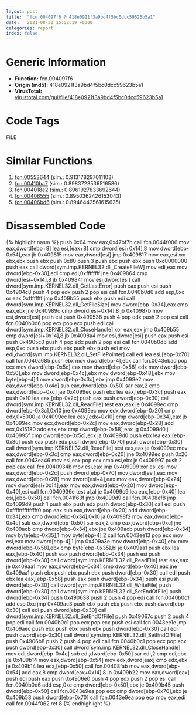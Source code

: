 ```yaml
---
layout: post
title:  "fcn.004097f6 @ 418e0921f3a9bd4f5bc0dcc59623b5a1"
date:   2021-08-30 15:52:19 +0300
categories: report
index: false
---
```


# Generic Information
- **Function:** fcn.004097f6
- **Origin (md5):** 418e0921f3a9bd4f5bc0dcc59623b5a1
- **VirusTotal:** [virustotal.com/gui/file/418e0921f3a9bd4f5bc0dcc59623b5a1][virustotal_ref]

# Code Tags
<span class="tag" id="FILE">FILE</span>


# Similar Functions

1. [fcn.00553644][similar_1_ref] (sim.: 0.913178297011103)
2. [fcn.00410ba7][similar_2_ref] (sim.: 0.8983723536516586)
3. [fcn.004018e2][similar_3_ref] (sim.: 0.8961927833692644)
4. [fcn.00406555][similar_4_ref] (sim.: 0.8950362426153043)
5. [fcn.00406bd6][similar_5_ref] (sim.: 0.8946442561615625)


# Disassembled Code

{% highlight nasm %}
push 0x64
mov eax,0x47bf7b
call fcn.0044f006
mov eax,dword[ebp+8]
lea esi,[eax+8]
cmp dword[esi+0x14],8
mov dword[ebp-0x54],eax
jb 0x409815
mov eax,dword[esi]
jmp 0x409817
mov eax,esi
xor ebx,ebx
push ebx
push 0x80
push 3
push ebx
push ebx
push 0xc0000000
push eax
call dword[sym.imp.KERNEL32.dll_CreateFileW]
mov edi,eax
mov dword[ebp-0x30],edi
cmp edi,0xffffffff
jne 0x409864
cmp dword[esi+0x14],8
jb 0x409841
mov esi,dword[esi]
call dword[sym.imp.KERNEL32.dll_GetLastError]
push eax
push esi
push 0x4904c8
push 4
pop edx
push 2
pop esi
call fcn.0040b0d6
add esp,0xc
or eax,0xffffffff
jmp 0x409b55
push ebx
push edi
call dword[sym.imp.KERNEL32.dll_GetFileSize]
mov dword[ebp-0x34],eax
cmp eax,ebx
jne 0x40989c
cmp dword[esi+0x14],8
jb 0x40987b
mov esi,dword[esi]
push esi
push 0x490538
push 4
pop edx
push 2
pop esi
call fcn.0040b0d6
pop ecx
pop ecx
push edi
call dword[sym.imp.KERNEL32.dll_CloseHandle]
xor eax,eax
jmp 0x409b55
cmp dword[esi+0x14],8
jb 0x4098a4
mov esi,dword[esi]
push eax
push esi
push 0x4905c0
push 4
pop edx
push 2
pop esi
call fcn.0040b0d6
add esp,0xc
push ebx
push ebx
push ebx
push edi
mov edi,dword[sym.imp.KERNEL32.dll_SetFilePointer]
call edi
lea esi,[ebp-0x70]
call fcn.0040a685
push ebx
mov dword[ebp-4],ebx
call fcn.0043ebad
pop ecx
mov dword[ebp-0x5c],eax
mov dword[ebp-0x58],edx
mov dword[ebp-0x50],ebx
mov dword[ebp-0x4c],ebx
mov dword[ebp-0x48],ebx
mov byte[ebp-4],1
mov dword[ebp-0x3c],ebx
jmp 0x4099e2
mov eax,dword[ebp-0x4c]
sub eax,dword[ebp-0x50]
sar eax,2
cmp eax,dword[ebp+0xc]
jae 0x4099ec
push ebx
lea eax,[ebp-0x3c]
push eax
push 0x10
lea eax,[ebp-0x2c]
push eax
push dword[ebp-0x30]
call dword[sym.imp.KERNEL32.dll_ReadFile]
test eax,eax
je 0x4099ec
cmp dword[ebp-0x3c],0x10
jne 0x4099ec
mov edx,dword[ebp-0x20]
cmp edx,0x5000
ja 0x4099ec
lea eax,[edx+0x10]
cmp dword[ebp-0x34],eax
jb 0x4099ec
mov ecx,dword[ebp-0x2c]
mov eax,dword[ebp-0x28]
add ecx,0x15180
adc eax,ebx
cmp dword[ebp-0x58],eax
jg 0x4099d0
jl 0x40995f
cmp dword[ebp-0x5c],ecx
ja 0x4099d0
push ebx
lea eax,[ebp-0x3c]
push eax
push edx
push dword[ebp-0x70]
push dword[ebp-0x30]
call dword[sym.imp.KERNEL32.dll_ReadFile]
test eax,eax
je 0x4099ec
mov eax,dword[ebp-0x3c]
cmp eax,dword[ebp-0x20]
jne 0x4099ec
push 0x20
call fcn.0043ea46
mov esi,eax
pop ecx
cmp esi,ebx
je 0x409997
push 2
pop eax
call fcn.0040934b
mov esi,eax
jmp 0x409999
xor esi,esi
mov eax,dword[ebp-0x2c]
push dword[ebp-0x70]
mov dword[esi],eax
mov eax,dword[ebp-0x28]
mov dword[esi+4],eax
mov eax,dword[ebp-0x24]
mov dword[esi+0x14],eax
mov eax,dword[ebp-0x20]
mov dword[ebp-0x40],esi
call fcn.0040936e
test al,al
je 0x4099c9
lea eax,[ebp-0x40]
lea esi,[ebp-0x50]
call fcn.0041f63f
jmp 0x4099d9
call fcn.00408ef8
jmp 0x4099d9
push 1
push ebx
push edx
push dword[ebp-0x30]
call edi
push 0xfffffffffffffff0
pop eax
sub eax,dword[ebp-0x20]
add dword[ebp-0x34],eax
cmp dword[ebp-0x34],0x10
ja 0x4098f2
mov eax,dword[ebp-0x4c]
sub eax,dword[ebp-0x50]
sar eax,2
cmp eax,dword[ebp+0xc]
jne 0x409acb
cmp dword[ebp-0x34],ebx
jbe 0x409acb
push dword[ebp-0x34]
mov byte[ebp-0x35],1
mov byte[ebp-4],2
call fcn.0043ee13
pop ecx
mov esi,eax
mov dword[ebp-4],1
jmp 0x409a3e
mov dword[ebp-0x40],ebx
mov dword[ebp-0x58],ebx
cmp byte[ebp-0x35],bl
je 0x409aa1
push ebx
lea eax,[ebp-0x40]
push eax
push dword[ebp-0x34]
push esi
push dword[ebp-0x30]
call dword[sym.imp.KERNEL32.dll_ReadFile]
test eax,eax
je 0x409aa1
mov eax,dword[ebp-0x34]
cmp dword[ebp-0x40],eax
jne 0x409aa1
push ebx
push ebx
push ebx
push dword[ebp-0x30]
call edi
push ebx
lea eax,[ebp-0x58]
push eax
push dword[ebp-0x34]
push esi
push dword[ebp-0x30]
call dword[sym.imp.KERNEL32.dll_WriteFile]
push dword[ebp-0x30]
call dword[sym.imp.KERNEL32.dll_SetEndOfFile]
push dword[ebp-0x34]
push 0x490638
push 2
push 4
pop edi
call fcn.0040b0c1
add esp,0xc
jmp 0x409ac3
push ebx
push ebx
push ebx
push dword[ebp-0x30]
call edi
push dword[ebp-0x30]
call dword[sym.imp.KERNEL32.dll_SetEndOfFile]
push 0x49067c
push 2
push 4
pop edi
call fcn.0040b0c1
pop ecx
pop ecx
push esi
call fcn.0043ee1e
jmp 0x409aec
push ebx
push ebx
push ebx
push dword[ebp-0x30]
call edi
push dword[ebp-0x30]
call dword[sym.imp.KERNEL32.dll_SetEndOfFile]
push 0x4906b8
push 2
push 4
pop edi
call fcn.0040b0c1
pop ecx
pop ecx
push dword[ebp-0x30]
call dword[sym.imp.KERNEL32.dll_CloseHandle]
mov edi,dword[ebp-0x4c]
sub edi,dword[ebp-0x50]
sar edi,2
cmp edi,ebx
jle 0x409b14
mov eax,dword[ebp-0x54]
mov edx,dword[eax]
cmp edx,ebx
je 0x409b14
lea ecx,[ebp-0x50]
call fcn.00408fab
mov eax,dword[ebp-0x54]
add eax,8
cmp dword[eax+0x14],8
jb 0x409b22
mov eax,dword[eax]
push edi
push eax
push 0x4906e0
push 4
pop edx
push 2
pop esi
call fcn.0040b0d6
add esp,0xc
cmp dword[ebp-0x50],ebx
je 0x409b45
push dword[ebp-0x50]
call fcn.0043e9ea
pop ecx
cmp dword[ebp-0x70],ebx
je 0x409b53
push dword[ebp-0x70]
call fcn.0043e9ea
pop ecx
mov eax,edi
call fcn.0044f062
ret 8
{% endhighlight %}


[similar_1_ref]: /report/fcn.00553644@c60344b51fa39a329b92557d24ff7670
[similar_2_ref]: /report/fcn.00410ba7@a1c6b07868a0eea8f4ee5a872aa71909
[similar_3_ref]: /report/fcn.004018e2@69b3c79878674ea715338a112bb5caa6
[similar_4_ref]: /report/fcn.00406555@ba5ec83721de3ca10b3c9583f3b2c6a1
[similar_5_ref]: /report/fcn.00406bd6@617bd594ba13d0dcc08a315774c342d4
[virustotal_ref]: https://www.virustotal.com/gui/file/418e0921f3a9bd4f5bc0dcc59623b5a1